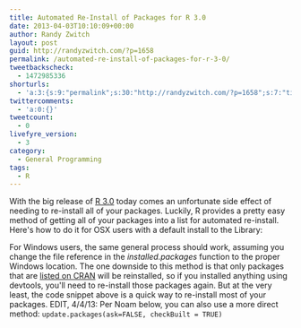 ```yaml
---
title: Automated Re-Install of Packages for R 3.0
date: 2013-04-03T10:10:09+00:00
author: Randy Zwitch
layout: post
guid: http://randyzwitch.com/?p=1658
permalink: /automated-re-install-of-packages-for-r-3-0/
tweetbackscheck:
  - 1472985336
shorturls:
  - 'a:3:{s:9:"permalink";s:30:"http://randyzwitch.com/?p=1658";s:7:"tinyurl";s:26:"http://tinyurl.com/btnz4p9";s:4:"isgd";s:19:"http://is.gd/JYFou4";}'
twittercomments:
  - 'a:0:{}'
tweetcount:
  - 0
livefyre_version:
  - 3
category:
  - General Programming
tags:
  - R
---
```

With the big release of <a title="R 3.0 introduction" href="http://www.r-bloggers.com/r-3-0-0-is-released-whats-new-and-how-to-upgrade/" target="_blank">R 3.0</a> today comes an unfortunate side effect of needing to re-install all of your packages. Luckily, R provides a pretty easy method of getting all of your packages into a list for automated re-install.  Here's how to do it for OSX users with a default install to the Library:

For Windows users, the same general process should work, assuming you change the file reference in the _installed.packages_ function to the proper Windows location. The one downside to this method is that only packages that are <a title="CRAN" href="http://cran.r-project.org/" target="_blank">listed on CRAN</a> will be reinstalled, so if you installed anything using devtools, you'll need to re-install those packages again. But at the very least, the code snippet above is a quick way to re-install most of your packages. EDIT, 4/4/13: Per Noam below, you can also use a more direct method: `update.packages(ask=FALSE, checkBuilt = TRUE)`
